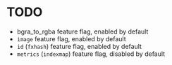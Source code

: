 # TODO

- bgra_to_rgba feature flag, enabled by default
- `image` feature flag, enabled by default
- `id` (`fxhash`) feature flag, enabled by default
- `metrics` (`indexmap`) feature flag, disabled by default